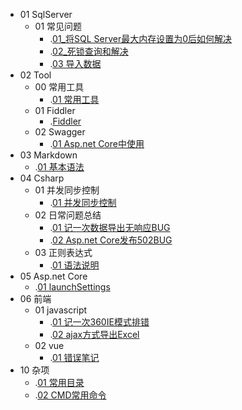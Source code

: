 - 01 SqlServer		
  - 01 常见问题		
    - .[01_将SQL Server最大内存设置为0后如何解决](\01%20SqlServer\01%20常见问题\01_将SQL%20Server最大内存设置为0后如何解决.md)
    - .[02_死锁查询和解决](\01%20SqlServer\01%20常见问题\02_死锁查询和解决.md)
    - .[03 导入数据](\01%20SqlServer\01%20常见问题\03%20导入数据.md)
- 02 Tool		
  - 00 常用工具		
    - .[01 常用工具](\02%20Tool\00%20常用工具\01%20常用工具.md)
  - 01 Fiddler		
    - .[Fiddler](\02%20Tool\01%20Fiddler\Fiddler.md)
  - 02 Swagger		
    - .[01 Asp.net Core中使用](\02%20Tool\02%20Swagger\01%20Asp.net%20Core中使用.md)
- 03 Markdown		
  - .[01 基本语法](\03%20Markdown\01%20基本语法.md)
- 04 Csharp		
  - 01 并发同步控制		
    - .[01 并发同步控制](\04%20Csharp\01%20并发同步控制\01%20并发同步控制.md)
  - 02 日常问题总结		
    - .[01 记一次数据导出无响应BUG](\04%20Csharp\02%20日常问题总结\01%20记一次数据导出无响应BUG.md)
    - .[02 Asp.net Core发布502BUG](\04%20Csharp\02%20日常问题总结\02%20Asp.net%20Core发布502BUG.md)
  - 03 正则表达式		
    - .[01 语法说明](\04%20Csharp\03%20正则表达式\01%20语法说明.md)
- 05 Asp.net Core		
  - .[01 launchSettings](\05%20Asp.net%20Core\01%20launchSettings.md)
- 06 前端		
  - 01 javascript		
    - .[01 记一次360IE模式排错](\06%20前端\01%20javascript\01%20记一次360IE模式排错.md)
    - .[02 ajax方式导出Excel](\06%20前端\01%20javascript\02%20ajax方式导出Excel.md)
  - 02 vue		
    - .[01 错误笔记](\06%20前端\02%20vue\01%20错误笔记.md)
- 10 杂项		
  - .[01 常用目录](\10%20杂项\01%20常用目录.md)
  - .[02 CMD常用命令](\10%20杂项\02%20CMD常用命令.md)
